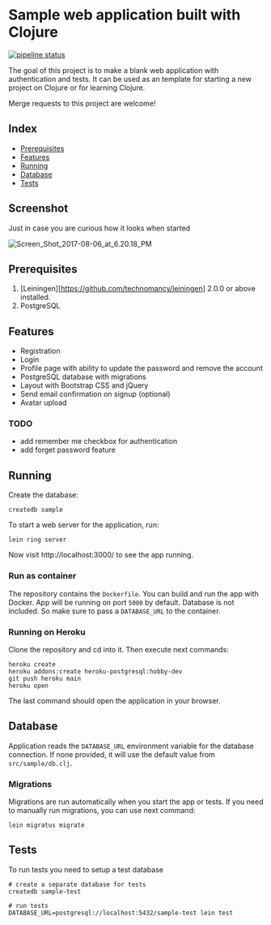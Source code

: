 # Sample web application built with Clojure

[![pipeline status](https://gitlab.com/dzaporozhets/clojure-web-application/badges/main/pipeline.svg)](https://gitlab.com/dzaporozhets/clojure-web-application/commits/main)

The goal of this project is to make a blank web application with authentication and tests.
It can be used as an template for starting a new project on Clojure or for learning Clojure.

Merge requests to this project are welcome!

## Index

* [Prerequisites](#prerequisites)
* [Features](#features)
* [Running](#running)
* [Database](#database)
* [Tests](#tests)

## Screenshot

Just in case you are curious how it looks when started

![Screen_Shot_2017-08-06_at_6.20.18_PM](https://gitlab.com/dzaporozhets/clojure-web-application/uploads/6d8ba305b6b5cd7c046ffda55c4ebe16/Screen_Shot_2017-08-06_at_6.20.18_PM.png)

## Prerequisites

1. [Leiningen][https://github.com/technomancy/leiningen] 2.0.0 or above installed.
2. PostgreSQL

## Features

* Registration
* Login
* Profile page with ability to update the password and remove the account
* PostgreSQL database with migrations
* Layout with Bootstrap CSS and jQuery
* Send email confirmation on signup (optional)
* Avatar upload

### TODO

* add remember me checkbox for authentication
* add forget password feature

## Running

Create the database:

    createdb sample

To start a web server for the application, run:

    lein ring server

Now visit http://localhost:3000/ to see the app running.

### Run as container

The repository contains the `Dockerfile`. You can build and run the app with Docker.
App will be running on port `5000` by default. Database is not included.
So make sure to pass a `DATABASE_URL` to the container.

### Running on Heroku

Clone the repository and cd into it. Then execute next commands:

```
heroku create
heroku addons:create heroku-postgresql:hobby-dev
git push heroku main
heroku open
```

The last command should open the application in your browser.

## Database

Application reads the `DATABASE_URL` environment variable for the database connection.
If none provided, it will use the default value from `src/sample/db.clj`.

### Migrations

Migrations are run automatically when you start the app or tests.
If you need to manually run migrations, you can use next command:

    lein migratus migrate

## Tests

To run tests you need to setup a test database

    # create a separate database for tests
    createdb sample-test

    # run tests
    DATABASE_URL=postgresql://localhost:5432/sample-test lein test

